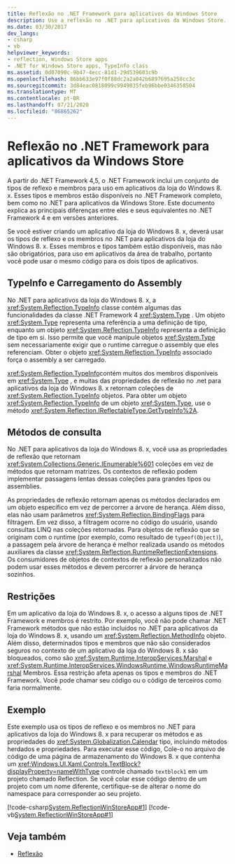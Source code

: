 ```yaml
---
title: Reflexão no .NET Framework para aplicativos da Windows Store
description: Use a reflexão no .NET para aplicativos da Windows Store. Há um conjunto de tipos de reflexo e membros a serem usados em aplicativos da Windows Store, que estão disponíveis para o .NET completo.
ms.date: 03/30/2017
dev_langs:
- csharp
- vb
helpviewer_keywords:
- reflection, Windows Store apps
- .NET for Windows Store apps, TypeInfo class
ms.assetid: 0d07090c-9b47-4ecc-81d1-29d539603c9b
ms.openlocfilehash: 86bb633e97f0f88dc2a2a042b6897695a258cc3c
ms.sourcegitcommit: 3d84eac0818099c9949035feb96bbe0346358504
ms.translationtype: MT
ms.contentlocale: pt-BR
ms.lasthandoff: 07/21/2020
ms.locfileid: "86865262"
---
```

# <a name="reflection-in-the-net-framework-for-windows-store-apps"></a>Reflexão no .NET Framework para aplicativos da Windows Store

A partir do .NET Framework 4,5, o .NET Framework inclui um conjunto de tipos de reflexo e membros para uso em aplicativos da loja do Windows 8. x. Esses tipos e membros estão disponíveis no .NET Framework completo, bem como no .NET para aplicativos da Windows Store. Este documento explica as principais diferenças entre eles e seus equivalentes no .NET Framework 4 e em versões anteriores.  
  
 Se você estiver criando um aplicativo da loja do Windows 8. x, deverá usar os tipos de reflexo e os membros no .NET para aplicativos da loja do Windows 8. x. Esses membros e tipos também estão disponíveis, mas não são obrigatórios, para uso em aplicativos da área de trabalho, portanto você pode usar o mesmo código para os dois tipos de aplicativos.  
  
## <a name="typeinfo-and-assembly-loading"></a>TypeInfo e Carregamento do Assembly  
 No .NET para aplicativos da loja do Windows 8. x, a <xref:System.Reflection.TypeInfo> classe contém algumas das funcionalidades da classe .NET Framework 4 <xref:System.Type> . Um objeto <xref:System.Type> representa uma referência a uma definição de tipo, enquanto um objeto <xref:System.Reflection.TypeInfo> representa a definição de tipo em si. Isso permite que você manipule objetos <xref:System.Type> sem necessariamente exigir que o runtime carregue o assembly que eles referenciam. Obter o objeto <xref:System.Reflection.TypeInfo> associado força o assembly a ser carregado.  
  
 <xref:System.Reflection.TypeInfo>contém muitos dos membros disponíveis em <xref:System.Type> , e muitas das propriedades de reflexão no .net para aplicativos da loja do Windows 8. x retornam coleções de <xref:System.Reflection.TypeInfo> objetos. Para obter um objeto <xref:System.Reflection.TypeInfo> de um objeto <xref:System.Type>, use o método <xref:System.Reflection.IReflectableType.GetTypeInfo%2A>.  
  
## <a name="query-methods"></a>Métodos de consulta  
 No .NET para aplicativos da loja do Windows 8. x, você usa as propriedades de reflexão que retornam <xref:System.Collections.Generic.IEnumerable%601> coleções em vez de métodos que retornam matrizes. Os contextos de reflexão podem implementar passagens lentas dessas coleções para grandes tipos ou assemblies.  
  
 As propriedades de reflexão retornam apenas os métodos declarados em um objeto específico em vez de percorrer a árvore de herança. Além disso, elas não usam parâmetros <xref:System.Reflection.BindingFlags> para filtragem. Em vez disso, a filtragem ocorre no código do usuário, usando consultas LINQ nas coleções retornadas. Para objetos de reflexão que se originam com o runtime (por exemplo, como resultado de `typeof(Object)`), a passagem pela árvore de herança é melhor realizada usando os métodos auxiliares da classe <xref:System.Reflection.RuntimeReflectionExtensions>. Os consumidores de objetos de contextos de reflexão personalizados não podem usar esses métodos e devem percorrer a árvore de herança sozinhos.  
  
## <a name="restrictions"></a>Restrições  
 Em um aplicativo da loja do Windows 8. x, o acesso a alguns tipos de .NET Framework e membros é restrito. Por exemplo, você não pode chamar .NET Framework métodos que não estão incluídos no .NET para aplicativos da loja do Windows 8. x, usando um <xref:System.Reflection.MethodInfo> objeto. Além disso, determinados tipos e membros que não são considerados seguros no contexto de um aplicativo da loja do Windows 8. x são bloqueados, como são <xref:System.Runtime.InteropServices.Marshal> e <xref:System.Runtime.InteropServices.WindowsRuntime.WindowsRuntimeMarshal> Membros. Essa restrição afeta apenas os tipos e membros do .NET Framework. Você pode chamar seu código ou o código de terceiros como faria normalmente.  
  
## <a name="example"></a>Exemplo  
 Este exemplo usa os tipos de reflexo e os membros no .NET para aplicativos da loja do Windows 8. x para recuperar os métodos e as propriedades do <xref:System.Globalization.Calendar> tipo, incluindo métodos herdados e propriedades. Para executar esse código, Cole-o no arquivo de código de uma página de armazenamento do Windows 8. x que contenha um <xref:Windows.UI.Xaml.Controls.TextBlock?displayProperty=nameWithType> controle chamado `textblock1` em um projeto chamado Reflection. Se você colar esse código dentro de um projeto com um nome diferente, certifique-se de alterar o nome do namespace para corresponder ao seu projeto.  
  
 [!code-csharp[System.ReflectionWinStoreApp#1](../../../samples/snippets/csharp/VS_Snippets_CLR_System/system.reflectionwinstoreapp/cs/mainpage.xaml.cs#1)]
 [!code-vb[System.ReflectionWinStoreApp#1](../../../samples/snippets/visualbasic/VS_Snippets_CLR_System/system.reflectionwinstoreapp/vb/mainpage.xaml.vb#1)]  
  
## <a name="see-also"></a>Veja também

- [Reflexão](reflection.md)
